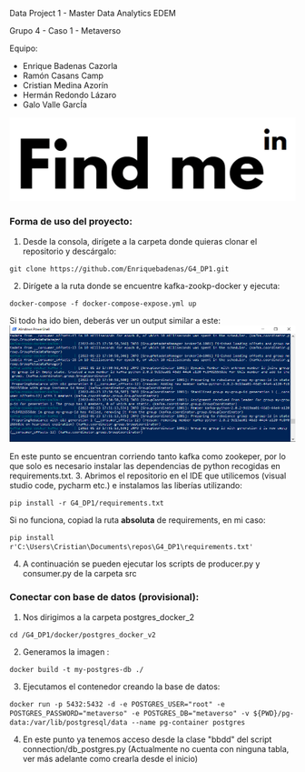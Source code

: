 Data Project 1 - Master Data Analytics EDEM

Grupo 4 - Caso 1 - Metaverso

Equipo:
- Enrique Badenas Cazorla
- Ramón Casans Camp
- Cristian Medina Azorín
- Hermán Redondo Lázaro
- Galo Valle GarcÍa

![logo.png](images/logopng.png)

### Forma de uso del proyecto:


1. Desde la consola, dirígete a la carpeta donde quieras clonar el repositorio y descárgalo:
```console
git clone https://github.com/Enriquebadenas/G4_DP1.git
```
2. Dirígete a la ruta donde se encuentre kafka-zookp-docker y ejecuta:
```
docker-compose -f docker-compose-expose.yml up
```
Si todo ha ido bien, deberás ver un output similar a este:
![img_1.png](images/img_1.png)

En este punto se encuentran corriendo tanto kafka como zookeper, por lo que solo es necesario instalar las dependencias de python recogidas en requirements.txt.
3. Abrimos el repositorio en el IDE que utilicemos (visual studio code, pycharm etc.) e instalamos las liberías utilizando:
```
pip install -r G4_DP1/requirements.txt
```
Si no funciona, copiad la ruta **absoluta** de requirements, en mi caso:
```
pip install r'C:\Users\Cristian\Documents\repos\G4_DP1\requirements.txt'
```
4. A continuación se pueden ejecutar los scripts de producer.py y consumer.py de la carpeta src

### Conectar con base de datos (provisional):

1. Nos dirigimos a la carpeta postgres_docker_2
```
cd /G4_DP1/docker/postgres_docker_v2
```

2. Generamos la imagen :
````
docker build -t my-postgres-db ./ 
````

3. Ejecutamos el contenedor creando la base de datos: 
````
docker run -p 5432:5432 -d -e POSTGRES_USER="root" -e POSTGRES_PASSWORD="metaverso" -e POSTGRES_DB="metaverso" -v ${PWD}/pg-data:/var/lib/postgresql/data --name pg-container postgres
````

4. En este punto ya tenemos acceso desde la clase "bbdd" del script connection/db_postgres.py (Actualmente no cuenta con ninguna tabla, ver más adelante como crearla desde el inicio)

